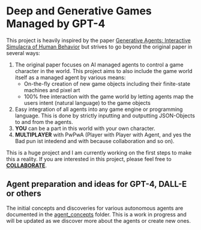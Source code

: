 # Deep and Generative Games Managed by GPT-4

This project is heavily inspired by the paper [Generative Agents: Interactive Simulacra of Human Behavior](https://arxiv.org/pdf/2304.03442.pdf) but strives to go beyond the original paper in several ways:
1. The original paper focuses on AI managed agents to control a game character in the world. This project aims to also include the game world itself as a managed agent by various means:
   - On-the-fly creation of new game objects including their finite-state machines and pixel art
   - 100% free interaction with the game world by letting agents map the users intent (natural language) to the game objects
2. Easy integration of all agents into any game engine or programming language. This is done by strictly inputting and outputting JSON-Objects to and from the agents.
3. **YOU** can be a part in this world with your own character.
4. **MULTIPLAYER** with PwPwA (Player with Player with Agent, and yes the Bad pun ist intedend and with because collaboration and so on).

This is a huge project and I am currently working on the first steps to make this a reality. If you are interested in this project, please feel free to **[COLLABORATE](/CONTRIBUTING.md)**.

## Agent preparation and ideas for GPT-4, DALL-E or others

The initial concepts and discoveries for various autonomous agents are documented in the [agent_concepts](/agent_concepts) folder.
This is a work in progress and will be updated as we discover more about the agents or create new ones.
